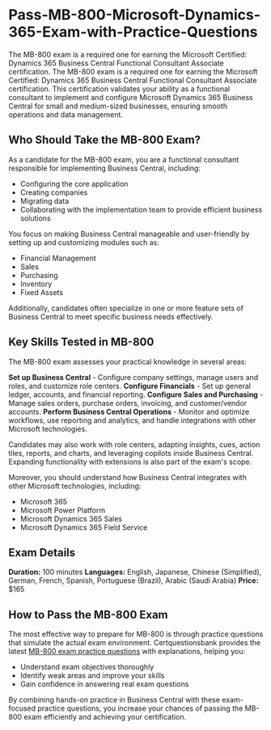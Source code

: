 # Pass-MB-800-Microsoft-Dynamics-365-Exam-with-Practice-Questions
The MB-800 exam is a required one for earning the Microsoft Certified: Dynamics 365 Business Central Functional Consultant Associate certification.
The MB-800 exam is a required one for earning the Microsoft Certified: Dynamics 365 Business Central Functional Consultant Associate certification. This certification validates your ability as a functional consultant to implement and configure Microsoft Dynamics 365 Business Central for small and medium-sized businesses, ensuring smooth operations and data management.

## Who Should Take the MB-800 Exam?

As a candidate for the MB-800 exam, you are a functional consultant responsible for implementing Business Central, including:

- Configuring the core application
- Creating companies
- Migrating data
- Collaborating with the implementation team to provide efficient business solutions

You focus on making Business Central manageable and user-friendly by setting up and customizing modules such as:

- Financial Management
- Sales
- Purchasing
- Inventory
- Fixed Assets

Additionally, candidates often specialize in one or more feature sets of Business Central to meet specific business needs effectively.

## Key Skills Tested in MB-800

The MB-800 exam assesses your practical knowledge in several areas:

**Set up Business Central** - Configure company settings, manage users and roles, and customize role centers.
**Configure Financials** - Set up general ledger, accounts, and financial reporting.
**Configure Sales and Purchasing** - Manage sales orders, purchase orders, invoicing, and customer/vendor accounts.
**Perform Business Central Operations** - Monitor and optimize workflows, use reporting and analytics, and handle integrations with other Microsoft technologies.

Candidates may also work with role centers, adapting insights, cues, action tiles, reports, and charts, and leveraging copilots inside Business Central. Expanding functionality with extensions is also part of the exam's scope.

Moreover, you should understand how Business Central integrates with other Microsoft technologies, including:

- Microsoft 365
- Microsoft Power Platform
- Microsoft Dynamics 365 Sales
- Microsoft Dynamics 365 Field Service

## Exam Details

**Duration:** 100 minutes
**Languages:** English, Japanese, Chinese (Simplified), German, French, Spanish, Portuguese (Brazil), Arabic (Saudi Arabia)
**Price:** $165

## How to Pass the MB-800 Exam

The most effective way to prepare for MB-800 is through practice questions that simulate the actual exam environment. Certquestionsbank provides the latest [MB-800 exam practice questions](https://www.certquestionsbank.com/MB-800-exam.html) with explanations, helping you:

- Understand exam objectives thoroughly
- Identify weak areas and improve your skills
- Gain confidence in answering real exam questions

By combining hands-on practice in Business Central with these exam-focused practice questions, you increase your chances of passing the MB-800 exam efficiently and achieving your certification.

